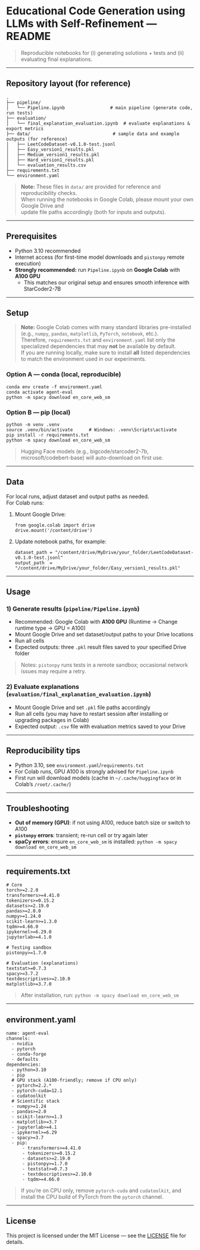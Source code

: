 # Educational Code Generation using LLMs with Self-Refinement — README

> Reproducible notebooks for (i) generating solutions + tests and (ii) evaluating final explanations.

---

## Repository layout (for reference)

    .
    ├── pipeline/
    │   └── Pipeline.ipynb                 # main pipeline (generate code, run tests)
    ├── evaluation/
    │   └── final_explanation_evaluation.ipynb  # evaluate explanations & export metrics
    ├── data/                               # sample data and example outputs (for reference)
    │   ├── LeetCodeDataset-v0.1.0-test.jsonl
    │   ├── Easy_version1_results.pkl
    │   ├── Medium_version1_results.pkl
    │   ├── Hard_version1_results.pkl
    │   └── evaluation_results.csv
    ├── requirements.txt
    └── environment.yaml

> **Note:** These files in `data/` are provided for reference and reproducibility checks.  
> When running the notebooks in Google Colab, please mount your own Google Drive and  
> update file paths accordingly (both for inputs and outputs).

---

## Prerequisites

- Python 3.10 recommended  
- Internet access (for first-time model downloads and `pistonpy` remote execution)  
- **Strongly recommended:** run `Pipeline.ipynb` on **Google Colab** with **A100 GPU**  
  - This matches our original setup and ensures smooth inference with StarCoder2-7B

---

## Setup
> **Note:** Google Colab comes with many standard libraries pre-installed  
> (e.g., `numpy`, `pandas`, `matplotlib`, `PyTorch`, `notebook`, etc.).  
> Therefore, `requirements.txt` and `environment.yaml` list only the  
> specialized dependencies that may **not** be available by default.  
> If you are running locally, make sure to install **all** listed dependencies  
> to match the environment used in our experiments.
> 
### Option A — conda (local, reproducible)

    conda env create -f environment.yaml
    conda activate agent-eval
    python -m spacy download en_core_web_sm

### Option B — pip (local)

    python -m venv .venv
    source .venv/bin/activate      # Windows: .venv\Scripts\activate
    pip install -r requirements.txt
    python -m spacy download en_core_web_sm

> Hugging Face models (e.g., bigcode/starcoder2-7b, microsoft/codebert-base) will auto-download on first use.

---

## Data

For local runs, adjust dataset and output paths as needed.  
For Colab runs:

1. Mount Google Drive:
   
       from google.colab import drive
       drive.mount('/content/drive')

2. Update notebook paths, for example:

       dataset_path = "/content/drive/MyDrive/your_folder/LeetCodeDataset-v0.1.0-test.jsonl"
       output_path  = "/content/drive/MyDrive/your_folder/Easy_version1_results.pkl"

---

## Usage

### 1) Generate results (`pipeline/Pipeline.ipynb`)

- Recommended: Google Colab with **A100 GPU** (Runtime → Change runtime type → GPU = A100)  
- Mount Google Drive and set dataset/output paths to your Drive locations  
- Run all cells  
- Expected outputs: three `.pkl` result files saved to your specified Drive folder

> Notes: `pistonpy` runs tests in a remote sandbox; occasional network issues may require a retry.

### 2) Evaluate explanations (`evaluation/final_explanation_evaluation.ipynb`)

- Mount Google Drive and set `.pkl` file paths accordingly  
- Run all cells (you may have to restart session after installing or upgrading packages in Colab) 
- Expected output: `.csv` file with evaluation metrics saved to your Drive

---

## Reproducibility tips

- Python 3.10, see `environment.yaml`/`requirements.txt`  
- For Colab runs, GPU A100 is strongly advised for `Pipeline.ipynb`  
- First run will download models (cache in `~/.cache/huggingface` or in Colab’s `/root/.cache/`)

---

## Troubleshooting

- **Out of memory (GPU)**: if not using A100, reduce batch size or switch to A100  
- **`pistonpy` errors**: transient; re-run cell or try again later  
- **spaCy errors**: ensure `en_core_web_sm` is installed: `python -m spacy download en_core_web_sm`

---

## requirements.txt

    # Core
    torch>=2.2.0
    transformers>=4.41.0
    tokenizers>=0.15.2
    datasets>=2.19.0
    pandas>=2.0.0
    numpy>=1.24.0
    scikit-learn>=1.3.0
    tqdm>=4.66.0
    ipykernel>=6.29.0
    jupyterlab>=4.1.0

    # Testing sandbox
    pistonpy>=1.7.0

    # Evaluation (explanations)
    textstat>=0.7.3
    spacy>=3.7.2
    textdescriptives>=2.10.0
    matplotlib>=3.7.0

> After installation, run: `python -m spacy download en_core_web_sm`

---

## environment.yaml

    name: agent-eval
    channels:
      - nvidia
      - pytorch
      - conda-forge
      - defaults
    dependencies:
      - python=3.10
      - pip
      # GPU stack (A100-friendly; remove if CPU only)
      - pytorch=2.2.*
      - pytorch-cuda=12.1
      - cudatoolkit
      # Scientific stack
      - numpy>=1.24
      - pandas>=2.0
      - scikit-learn>=1.3
      - matplotlib>=3.7
      - jupyterlab>=4.1
      - ipykernel>=6.29
      - spacy>=3.7
      - pip:
          - transformers>=4.41.0
          - tokenizers>=0.15.2
          - datasets>=2.19.0
          - pistonpy>=1.7.0
          - textstat>=0.7.3
          - textdescriptives>=2.10.0
          - tqdm>=4.66.0

> If you’re on CPU only, remove `pytorch-cuda` and `cudatoolkit`, and install the CPU build of PyTorch from the `pytorch` channel.

---

## License

This project is licensed under the MIT License — see the [LICENSE](LICENSE) file for details.
